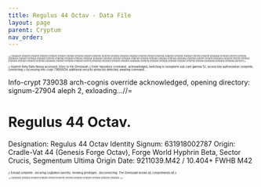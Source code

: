 ```yaml
---
title: Regulus 44 Octav - Data File
layout: page
parent: Cryptum
nav_order: 
---
```


<p style="font-size:0.3em; "> =// 01000001 01100011 01100011 01100101 01110011 01110011 01101001 01101110 01100111 00101110 00101110 01110100 01110010 01100001 01101110 01110011 01101100 01100001 01110100 01101001 01101110 01100111 00100000 01110100 01101111 00111010 00100000 01010011 01110100 01100001 01101110 01100100 01100001 01110010 01100100 00100000 01001001 01101101 01110000 01100101 01110010 01101001 01100001 01101100 00100000 01001100 01101111 01110111 00100000 01000111 01101111 01110100 01101000 01101001 01100011 00101100 00100000 01010011 01110100 01100001 01101110 01100100 01100001 01110010 01100100 00100000 01010110 01100001 01110010 01101001 01100001 01101110 01110100 00100000 00110000 00110000 00110011 //</p>

<p style="font-size:0.4em; ">// Hyphrin Beta Data-Nexus accessed, Glory to the Omnissiah // Enter repository command...acknowledged, switching to noosphere sub-cant gamma 52, access key authorization complete, connecting // Accessing info-crypt 73600034, additional security protocols detected, awaiting command...

Info-crypt 739038 arch-cognis override acknowledged, opening directory: signum-27904 aleph 2, exloading...//=</p>

# Regulus 44 Octav. 

Designation: Regulus 44 Octav
Identity Signum: 631918002787
Origin: Cradle-Vat 44 (Genesis Forge Octav), Forge World Hyphrin Beta, Sector Crucis, Segmentum Ultima
Origin Date: 9211039.M42 / 10.404+ FWHB M42

<p style="font-size:0.4em; "> // Exload complete...securing cogitation sanctity, revoking privileges...disconnecting. The Omnissiah knows all, comprehends all //</p>

<p style="font-size:0.3em; ">=// 01000100 01101001 01110011 01100011 01101111 01101110 01101110 01100101 01100011 01110100 01100101 01100100. //=</p>
